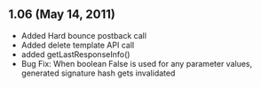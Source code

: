 ## 1.06 (May 14, 2011)
 - Added Hard bounce postback call
 - Added delete template API call
 - added getLastResponseInfo()
 - Bug Fix: When boolean False is used for any parameter values, generated signature hash gets invalidated
